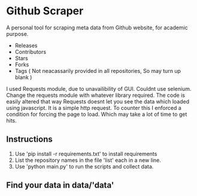 # Github Scraper
A personal tool for scraping meta data from Github website, for academic purpose.

* Releases
* Contributors
* Stars
* Forks
* Tags ( Not neacassarily provided in all repositories, So may turn up blank )

I used Requests module, due to unavailibility of GUI. Couldnt use selenium. Change the requests module with whatever library required. The code is easily altered that way
Requests doesnt let you see the data which loaded using javascript. It is a simple http request. To counter this I enforced a condition for forcing the page to load. Which may take a lot of time to get hits.


## Instructions

1) Use 'pip install -r requirements.txt' to install requirements
2) List the repository names in the file 'list' each in a new line.
3) Use 'python main.py' to run the scripts and collect data.

## Find your data in data/'data'


